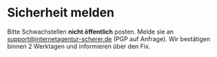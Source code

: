 # Sicherheit melden
Bitte Schwachstellen **nicht öffentlich** posten.
Melde sie an support@internetagentur-scherer.de (PGP auf Anfrage).
Wir bestätigen binnen 2 Werktagen und informieren über den Fix.
